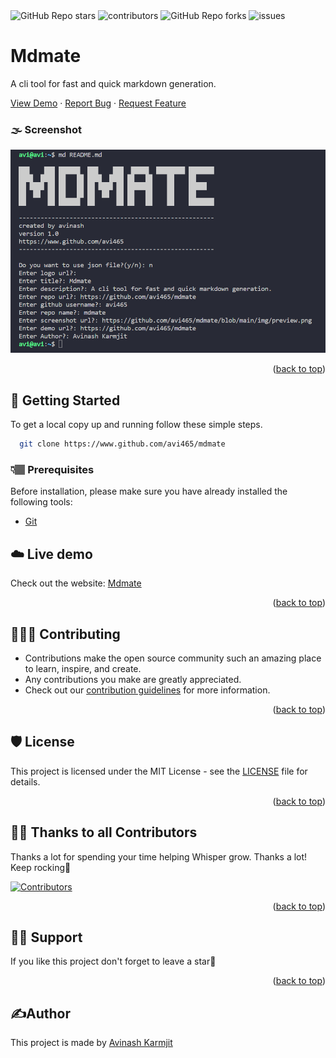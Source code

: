 <div align="left">
  <img alt="GitHub Repo stars" src="https://img.shields.io/github/stars/avi465/mdmate?style=flat-square">
  <img alt="contributors" src="https://img.shields.io/github/contributors/avi465/mdmate?style=flat-square">
  <img alt="GitHub Repo forks" src="https://img.shields.io/github/forks/avi465/mdmate?style=flat-square">
  <img alt="issues" src="https://img.shields.io/github/issues/avi465/mdmate?style=flat-square"> </br>
</div>

# Mdmate

A cli tool for fast and quick markdown generation.

<p align="">
  <a href="https://www.github.com/avi465/mdmate/issues/new?assignees=&labels=bug&template=bug_report.md&title=">View Demo</a>
  ·
  <a href="https://www.github.com/avi465/mdmate/issues/new?assignees=&labels=bug&template=bug.yml&title=%5BBUG%5D+%3Cdescription%3E">Report Bug</a>
  ·
  <a href="https://www.github.com/avi465/mdmate/issues/new?assignees=&labels=feature&template=features.yml&title=%5BFEATURE%5D+%3Cdescription%3E">Request Feature</a>
</p>
 
  ### 🌫️ Screenshot

  ![image](https://github.com/avi465/mdmate/blob/main/img/preview.png)

  <p align="right">(<a href="#top">back to top</a>)</p>

## 📜 Getting Started

To get a local copy up and running follow these simple steps.

```bash
  git clone https://www.github.com/avi465/mdmate
```

### 👇🏽 Prerequisites

Before installation, please make sure you have already installed the following tools:

- [Git](https://git-scm.com/downloads)

## ☁️ Live demo

Check out the website: [Mdmate]()

<p align="right">(<a href="#top">back to top</a>)</p>

## 👩🏽‍💻 Contributing

- Contributions make the open source community such an amazing place to learn, inspire, and create.
- Any contributions you make are greatly appreciated.
- Check out our [contribution guidelines](/CONTRIBUTING.md) for more information.

<p align="right">(<a href="#top">back to top</a>)</p>

## 🛡️ License

This project is licensed under the MIT License - see the [LICENSE](LICENSE) file for details.

<p align="right">(<a href="#top">back to top</a>)</p>

## 💪🏽 Thanks to all Contributors

Thanks a lot for spending your time helping Whisper grow. Thanks a lot! Keep rocking🍻

[![Contributors](https://contrib.rocks/image?repo=avi465/mdmate)](https://www.github.com/avi465/mdmate/graphs/contributors)

<p align="right">(<a href="#top">back to top</a>)</p>

## 🙏🏽 Support

If you like this project don't forget to leave a star🌟

<p align="right">(<a href="#top">back to top</a>)</p>

## ✍️Author

This project is made by [Avinash Karmjit](https://www.github.com/avi465)
